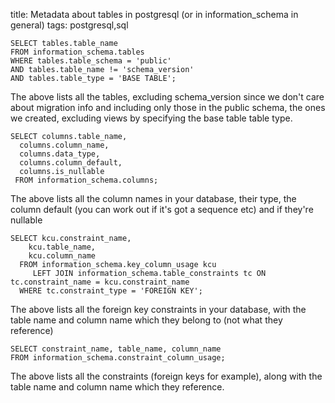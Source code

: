title: Metadata about tables in postgresql (or in information_schema in general)
tags: postgresql,sql

    SELECT tables.table_name
    FROM information_schema.tables
    WHERE tables.table_schema = 'public' 
    AND tables.table_name != 'schema_version' 
    AND tables.table_type = 'BASE TABLE';
    
The above lists all the tables, excluding schema_version since we don't care about migration info and including only those in the public schema, the ones we created, excluding views by specifying the base table table type.

    SELECT columns.table_name,
      columns.column_name,
      columns.data_type,
      columns.column_default,
      columns.is_nullable
     FROM information_schema.columns;

The above lists all the column names in your database, their type, the column default (you can work out if it's got a sequence etc) and if they're nullable

    SELECT kcu.constraint_name,
        kcu.table_name,
        kcu.column_name 
      FROM information_schema.key_column_usage kcu
         LEFT JOIN information_schema.table_constraints tc ON tc.constraint_name = kcu.constraint_name
      WHERE tc.constraint_type = 'FOREIGN KEY';
      
The above lists all the foreign key constraints in your database, with the table name and column name which they belong to (not what they reference)

    SELECT constraint_name, table_name, column_name 
    FROM information_schema.constraint_column_usage;

The above lists all the constraints (foreign keys for example), along with the table name and column name which they reference.
